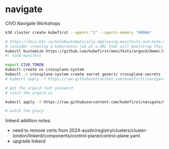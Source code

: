# navigate

CIVO Navigate Workshops

```sh
k3d cluster create kubefirst --agents "1" --agents-memory "4096m"

# https://docs.k3s.io/helm#automatically-deploying-manifests-and-helm-charts
# consider creating a kubernetes job at a URL that will bootstrap this through a manifest (wrap it in a helm chart?)
kubectl kustomize https://github.com/kubefirst/manifests/argocd/demo\?ref\=main | kubectl apply -f -
#! todo manifest

export CIVO_TOKEN
kubectl create ns crossplane-system 
kubectl -n crossplane-system create secret generic crossplane-secrets --from-literal=CIVO_TOKEN=$CIVO_TOKEN --from-literal=TF_VAR_civo_token=$CIVO_TOKEN
# kubectl apply -f https://raw.githubusercontent.com/kubefirst/navigate/main/2024-austin/bootstrap/bootstrap.yaml

# get the argocd root password
# visit the argocd ui

kubectl apply -f https://raw.githubusercontent.com/kubefirst/navigate/main/2024-austin/registry/registry.yaml

# watch the glory
```



linkerd addition notes:
- need to remove certs from 2024-austin/registry/clusters/cluster-london/linkerd/components/control-plane/control-plane.yaml
- upgrade linkerd
